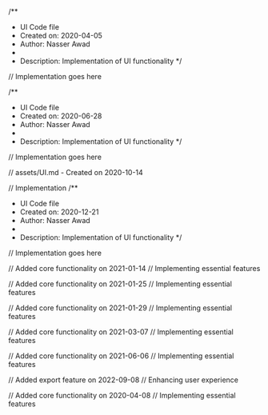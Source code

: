 /**
 * UI Code file
 * Created on: 2020-04-05
 * Author: Nasser Awad
 *
 * Description: Implementation of UI functionality
 */
 
// Implementation goes here

/**
 * UI Code file
 * Created on: 2020-06-28
 * Author: Nasser Awad
 *
 * Description: Implementation of UI functionality
 */
 
// Implementation goes here

// assets/UI.md - Created on 2020-10-14

// Implementation
/**
 * UI Code file
 * Created on: 2020-12-21
 * Author: Nasser Awad
 *
 * Description: Implementation of UI functionality
 */
 
// Implementation goes here


// Added core functionality on 2021-01-14
// Implementing essential features

// Added core functionality on 2021-01-25
// Implementing essential features

// Added core functionality on 2021-01-29
// Implementing essential features

// Added core functionality on 2021-03-07
// Implementing essential features

// Added core functionality on 2021-06-06
// Implementing essential features

// Added export feature on 2022-09-08
// Enhancing user experience

// Added core functionality on 2020-04-08
// Implementing essential features
